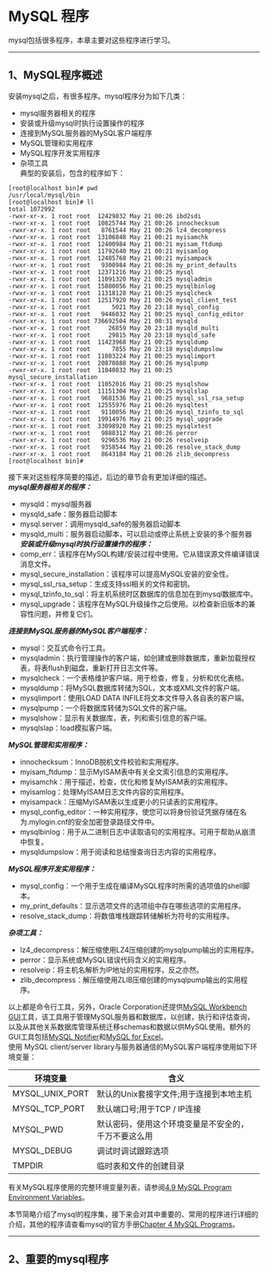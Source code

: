 # MySQL 程序
mysql包括很多程序，本章主要对这些程序进行学习。

---
## 1、MySQL程序概述
安装mysql之后，有很多程序。mysql程序分为如下几类：  
 - mysql服务器相关的程序  
 - 安装或升级mysql时执行设置操作的程序  
 - 连接到MySQL服务器的MySQL客户端程序  
 - MySQL管理和实用程序  
 - MySQL程序开发实用程序  
 - 杂项工具   
 典型的安装后，包含的程序如下：  
```shell
[root@localhost bin]# pwd
/usr/local/mysql/bin
[root@localhost bin]# ll
total 1072992
-rwxr-xr-x. 1 root root  12429832 May 21 00:26 ibd2sdi
-rwxr-xr-x. 1 root root  10825744 May 21 00:26 innochecksum
-rwxr-xr-x. 1 root root   8761544 May 21 00:26 lz4_decompress
-rwxr-xr-x. 1 root root  13106848 May 21 00:21 myisamchk
-rwxr-xr-x. 1 root root  12400984 May 21 00:21 myisam_ftdump
-rwxr-xr-x. 1 root root  11792640 May 21 00:21 myisamlog
-rwxr-xr-x. 1 root root  12485768 May 21 00:21 myisampack
-rwxr-xr-x. 1 root root   9300984 May 21 00:26 my_print_defaults
-rwxr-xr-x. 1 root root  12371216 May 21 00:25 mysql
-rwxr-xr-x. 1 root root  11091320 May 21 00:25 mysqladmin
-rwxr-xr-x. 1 root root  15880056 May 21 00:25 mysqlbinlog
-rwxr-xr-x. 1 root root  11318128 May 21 00:25 mysqlcheck
-rwxr-xr-x. 1 root root  12517920 May 21 00:26 mysql_client_test
-rwxr-xr-x. 1 root root      5021 May 20 23:18 mysql_config
-rwxr-xr-x. 1 root root   9446032 May 21 00:25 mysql_config_editor
-rwxr-xr-x. 1 root root 736692504 May 21 00:31 mysqld
-rwxr-xr-x. 1 root root     26859 May 20 23:18 mysqld_multi
-rwxr-xr-x. 1 root root     29815 May 20 23:18 mysqld_safe
-rwxr-xr-x. 1 root root  11423968 May 21 00:25 mysqldump
-rwxr-xr-x. 1 root root      7855 May 20 23:18 mysqldumpslow
-rwxr-xr-x. 1 root root  11083224 May 21 00:25 mysqlimport
-rwxr-xr-x. 1 root root  20870888 May 21 00:26 mysqlpump
-rwxr-xr-x. 1 root root  11040832 May 21 00:25 mysql_secure_installation
-rwxr-xr-x. 1 root root  11052016 May 21 00:25 mysqlshow
-rwxr-xr-x. 1 root root  11151304 May 21 00:25 mysqlslap
-rwxr-xr-x. 1 root root   9681536 May 21 00:25 mysql_ssl_rsa_setup
-rwxr-xr-x. 1 root root  12555976 May 21 00:26 mysqltest
-rwxr-xr-x. 1 root root   9110056 May 21 00:26 mysql_tzinfo_to_sql
-rwxr-xr-x. 1 root root  19914976 May 21 00:25 mysql_upgrade
-rwxr-xr-x. 1 root root  33098920 May 21 00:25 mysqlxtest
-rwxr-xr-x. 1 root root   9888312 May 21 00:26 perror
-rwxr-xr-x. 1 root root   9296536 May 21 00:26 resolveip
-rwxr-xr-x. 1 root root   9358544 May 21 00:26 resolve_stack_dump
-rwxr-xr-x. 1 root root   8643184 May 21 00:26 zlib_decompress
[root@localhost bin]# 
```
接下来对这些程序简要的描述，后边的章节会有更加详细的描述。  
***mysql服务器相关的程序：***  
 - mysqld：mysql服务器  
 - mysqld_safe：服务器启动脚本  
 - mysql.server：调用mysqld_safe的服务器启动脚本  
 - mysqld_multi：服务器启动脚本，可以启动或停止系统上安装的多个服务器  
***安装或升级mysql时执行设置操作的程序：***  
 - comp_err：该程序在MySQL构建/安装过程中使用。它从错误源文件编译错误消息文件。  
 - mysql_secure_installation：该程序可以提高MySQL安装的安全性。  
 - mysql_ssl_rsa_setup：生成支持ssl相关的文件和密钥。  
 - mysql_tzinfo_to_sql：将主机系统时区数据库的信息加在到mysql数据库中。  
 - mysql_upgrade：该程序在MySQL升级操作之后使用。以检查新旧版本的兼容性问题，并修复它们。  

***连接到MySQL服务器的MySQL客户端程序：***  
 - mysql：交互式命令行工具。  
 - mysqladmin：执行管理操作的客户端，如创建或删除数据库，重新加载授权表，将表flush到磁盘，重新打开日志文件等。  
 - mysqlcheck：一个表格维护客户端，用于检查，修复，分析和优化表格。  
 - mysqldump：将MySQL数据库转储为SQL，文本或XML文件的客户端。  
 - mysqlimport：使用LOAD DATA INFILE将文本文件导入各自表的客户端。  
 - mysqlpump：一个将数据库转储为SQL文件的客户端。  
 - mysqlshow：显示有关数据库，表，列和索引信息的客户端。  
 - mysqlslap：load模拟客户端。  

***MySQL管理和实用程序：***  
 - innochecksum：InnoDB脱机文件校验和实用程序。  
 - myisam_ftdump：显示MyISAM表中有关全文索引信息的实用程序。  
 - myisamchk：用于描述，检查，优化和修复MyISAM表的实用程序。  
 - myisamlog：处理MyISAM日志文件内容的实用程序。  
 - myisampack：压缩MyISAM表以生成更小的只读表的实用程序。  
 - mysql_config_editor：一种实用程序，使您可以将身份验证凭据存储在名为.mylogin.cnf的安全加密登录路径文件中。  
 - mysqlbinlog：用于从二进制日志中读取语句的实用程序。可用于帮助从崩溃中恢复。  
 - mysqldumpslow：用于阅读和总结慢查询日志内容的实用程序。  

***MySQL程序开发实用程序：***  
 - mysql_config：一个用于生成在编译MySQL程序时所需的选项值的shell脚本。  
 - my_print_defaults：显示选项文件的选项组中存在哪些选项的实用程序。  
 - resolve_stack_dump：将数值堆栈跟踪转储解析为符号的实用程序。  

***杂项工具：***     
 - lz4_decompress：解压缩使用LZ4压缩创建的mysqlpump输出的实用程序。  
 - perror：显示系统或MySQL错误代码含义的实用程序。  
 - resolveip：将主机名解析为IP地址的实用程序，反之亦然。  
 - zlib_decompress：解压缩使用ZLIB压缩创建的mysqlpump输出的实用程序。  

以上都是命令行工具，另外，Oracle Corporation还提供[MySQL Workbench GUI](https://dev.mysql.com/doc/refman/8.0/en/workbench.html)工具，该工具用于管理MySQL服务器和数据库，以创建，执行和评估查询，以及从其他关系数据库管理系统迁移schemas和数据以供MySQL使用。额外的GUI工具包括[MySQL Notifier](https://dev.mysql.com/doc/refman/8.0/en/windows-notifier.html)和[MySQL for Excel](https://dev.mysql.com/doc/mysql-for-excel/en/)。  
使用 MySQL client/server library与服务器通信的MySQL客户端程序使用如下环境变量：  
  
|环境变量|含义|  
|-|-|  
|MYSQL_UNIX_PORT|默认的Unix套接字文件;用于连接到本地主机|  
|MYSQL_TCP_PORT|默认端口号;用于TCP / IP连接|  
|MYSQL_PWD|默认密码，使用这个环境变量是不安全的，千万不要这么用|  
|MYSQL_DEBUG|调试时调试跟踪选项|  
|TMPDIR|临时表和文件的创建目录|  
有关MySQL程序使用的完整环境变量列表，请参阅[4.9 MySQL Program Environment Variables](https://dev.mysql.com/doc/refman/8.0/en/environment-variables.html)。  

本节简略介绍了mysql的程序集，接下来会对其中重要的、常用的程序进行详细的介绍，其他的程序请查看mysql的官方手册[Chapter 4 MySQL Programs](https://dev.mysql.com/doc/refman/8.0/en/programs.html)。  

---
## 2、重要的mysql程序

